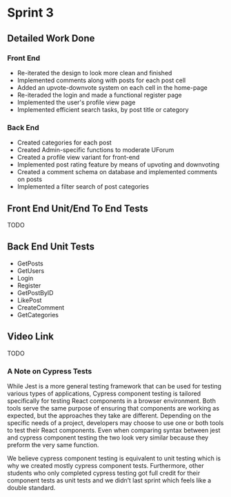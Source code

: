 # Sprint 3
## Detailed Work Done
### Front End
- Re-iterated the design to look more clean and finished
- Implemented comments along with posts for each post cell
- Added an upvote-downvote system on each cell in the home-page
- Re-iteraded the login and made a functional register page
- Implemented the user's profile view page
- Implemented efficient search tasks, by post title or category

### Back End
- Created categories for each post
- Created Admin-specific functions to moderate UForum
- Created a profile view variant for front-end
- Implemented post rating feature by means of upvoting and downvoting
- Created a comment schema on database and implemented comments on posts
- Implemented a filter search of post categories 

## Front End Unit/End To End Tests
TODO
## Back End Unit Tests
- GetPosts
- GetUsers
- Login
- Register
- GetPostByID
- LikePost
- CreateComment
- GetCategories

## Video Link
TODO

### A Note on Cypress Tests
While Jest is a more general testing framework that can be used for testing various types of applications, Cypress component testing is tailored specifically for testing React components in a browser environment. Both tools serve the same purpose of ensuring that components are working as expected, but the approaches they take are different. Depending on the specific needs of a project, developers may choose to use one or both tools to test their React components. Even when comparing syntax between jest and cypress component testing the two look very similar because they preform the very same function.

We believe cypress component testing is equivalent to unit testing which is why we created mostly cypress component tests. Furthermore, other students who only completed cypress testing got full credit for their component tests as unit tests and we didn’t last sprint which feels like a double standard.